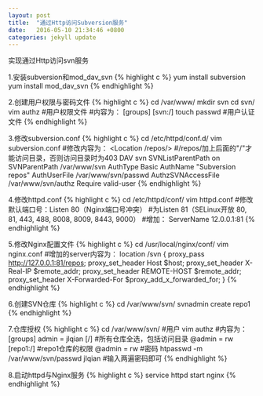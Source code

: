 ```yaml
---
layout: post
title:  "通过Http访问Subversion服务"
date:   2016-05-10 21:34:46 +0800
categories: jekyll update
---
```

实现通过Http访问svn服务

1.安装subversion和mod_dav_svn
{% highlight c %}
yum install subversion
yum install mod_dav_svn
{% endhighlight %}

2.创建用户权限与密码文件
{% highlight c %}
cd /var/www/
mkdir svn
cd svn/
vim authz #用户权限文件
#内容为：
[groups]
[svn:/]
touch passwd #用户认证文件
{% endhighlight %}

3.修改subversion.conf
{% highlight c %}
cd /etc/httpd/conf.d/
vim subversion.conf 
#修改内容为：
<Location /repos/> #/repos/加上后面的"/"才能访问目录，否则访问目录时为403
   DAV svn
   SVNListParentPath on
   SVNParentPath /var/www/svn
   AuthType Basic
   AuthName "Subversion repos"
   AuthUserFile /var/www/svn/passwd
   AuthzSVNAccessFile /var/www/svn/authz
   Require valid-user
</Location>
{% endhighlight %}

4.修改httpd.conf
{% highlight c %}
cd /etc/httpd/conf/
vim httpd.conf
#修改默认端口号：Listen 80（Nginx端口号冲突）
#为Listen 81（SELinux开放 80, 81, 443, 488, 8008, 8009, 8443, 9000）
#增加：
ServerName 12.0.0.1:81
{% endhighlight %}

5.修改Nginx配置文件
{% highlight c %}
cd /usr/local/nginx/conf/
vim nginx.conf
#增加的server内容为：
location /svn {
        proxy_pass http://127.0.0.1:81/repos;
        proxy_set_header Host $host;
        proxy_set_header X-Real-IP $remote_addr;
        proxy_set_header REMOTE-HOST $remote_addr;
        proxy_set_header X-Forwarded-For $proxy_add_x_forwarded_for;
}
{% endhighlight %}

6.创建SVN仓库
{% highlight c %}
cd /var/www/svn/
svnadmin create repo1
{% endhighlight %}

7.仓库授权
{% highlight c %}
cd /var/www/svn/
#用户
vim authz 
#内容为：
[groups]
admin = jlqian
[/]	#所有仓库全选，包括访问目录
@admin = rw
[repo1:/]	#repo1仓库的权限
@admin = rw
#密码
htpasswd -m /var/www/svn/passwd jlqian
#输入两遍密码即可
{% endhighlight %}

8.启动httpd与Nginx服务
{% highlight c %}
service httpd start
nginx
{% endhighlight %}

